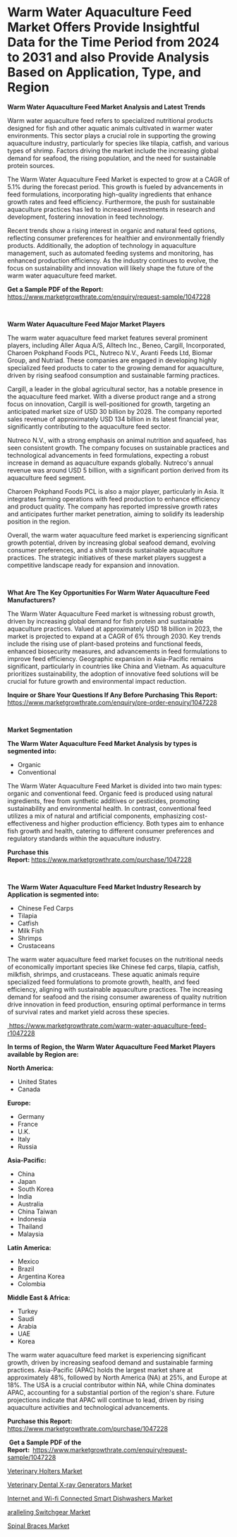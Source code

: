 <p><h1>Warm Water Aquaculture Feed Market Offers Provide Insightful Data for the Time Period from 2024 to 2031 and also Provide Analysis Based on Application, Type, and Region</h1></p><p><strong>Warm Water Aquaculture Feed Market Analysis and Latest Trends</strong></p>
<p><p>Warm water aquaculture feed refers to specialized nutritional products designed for fish and other aquatic animals cultivated in warmer water environments. This sector plays a crucial role in supporting the growing aquaculture industry, particularly for species like tilapia, catfish, and various types of shrimp. Factors driving the market include the increasing global demand for seafood, the rising population, and the need for sustainable protein sources.</p><p>The Warm Water Aquaculture Feed Market is expected to grow at a CAGR of 5.1% during the forecast period. This growth is fueled by advancements in feed formulations, incorporating high-quality ingredients that enhance growth rates and feed efficiency. Furthermore, the push for sustainable aquaculture practices has led to increased investments in research and development, fostering innovation in feed technology.</p><p>Recent trends show a rising interest in organic and natural feed options, reflecting consumer preferences for healthier and environmentally friendly products. Additionally, the adoption of technology in aquaculture management, such as automated feeding systems and monitoring, has enhanced production efficiency. As the industry continues to evolve, the focus on sustainability and innovation will likely shape the future of the warm water aquaculture feed market.</p></p>
<p><strong>Get a Sample PDF of the Report:&nbsp;</strong> <a href="https://www.marketgrowthrate.com/enquiry/request-sample/1047228">https://www.marketgrowthrate.com/enquiry/request-sample/1047228</a></p>
<p>&nbsp;</p>
<p><strong>Warm Water Aquaculture Feed Major Market Players</strong></p>
<p><p>The warm water aquaculture feed market features several prominent players, including Aller Aqua A/S, Alltech Inc., Beneo, Cargill, Incorporated, Charoen Pokphand Foods PCL, Nutreco N.V., Avanti Feeds Ltd, Biomar Group, and Nutriad. These companies are engaged in developing highly specialized feed products to cater to the growing demand for aquaculture, driven by rising seafood consumption and sustainable farming practices.</p><p>Cargill, a leader in the global agricultural sector, has a notable presence in the aquaculture feed market. With a diverse product range and a strong focus on innovation, Cargill is well-positioned for growth, targeting an anticipated market size of USD 30 billion by 2028. The company reported sales revenue of approximately USD 134 billion in its latest financial year, significantly contributing to the aquaculture feed sector.</p><p>Nutreco N.V., with a strong emphasis on animal nutrition and aquafeed, has seen consistent growth. The company focuses on sustainable practices and technological advancements in feed formulations, expecting a robust increase in demand as aquaculture expands globally. Nutreco's annual revenue was around USD 5 billion, with a significant portion derived from its aquaculture feed segment.</p><p>Charoen Pokphand Foods PCL is also a major player, particularly in Asia. It integrates farming operations with feed production to enhance efficiency and product quality. The company has reported impressive growth rates and anticipates further market penetration, aiming to solidify its leadership position in the region.</p><p>Overall, the warm water aquaculture feed market is experiencing significant growth potential, driven by increasing global seafood demand, evolving consumer preferences, and a shift towards sustainable aquaculture practices. The strategic initiatives of these market players suggest a competitive landscape ready for expansion and innovation.</p></p>
<p>&nbsp;</p>
<p><strong>What Are The Key Opportunities For Warm Water Aquaculture Feed Manufacturers?</strong></p>
<p><p>The Warm Water Aquaculture Feed market is witnessing robust growth, driven by increasing global demand for fish protein and sustainable aquaculture practices. Valued at approximately USD 18 billion in 2023, the market is projected to expand at a CAGR of 6% through 2030. Key trends include the rising use of plant-based proteins and functional feeds, enhanced biosecurity measures, and advancements in feed formulations to improve feed efficiency. Geographic expansion in Asia-Pacific remains significant, particularly in countries like China and Vietnam. As aquaculture prioritizes sustainability, the adoption of innovative feed solutions will be crucial for future growth and environmental impact reduction.</p></p>
<p><strong>Inquire or Share Your Questions If Any Before Purchasing This Report:</strong> <a href="https://www.marketgrowthrate.com/enquiry/pre-order-enquiry/1047228">https://www.marketgrowthrate.com/enquiry/pre-order-enquiry/1047228</a></p>
<p>&nbsp;</p>
<p><strong>Market Segmentation</strong></p>
<p><strong>The Warm Water Aquaculture Feed Market Analysis by types is segmented into:</strong></p>
<p><ul><li>Organic</li><li>Conventional</li></ul></p>
<p><p>The Warm Water Aquaculture Feed Market is divided into two main types: organic and conventional feed. Organic feed is produced using natural ingredients, free from synthetic additives or pesticides, promoting sustainability and environmental health. In contrast, conventional feed utilizes a mix of natural and artificial components, emphasizing cost-effectiveness and higher production efficiency. Both types aim to enhance fish growth and health, catering to different consumer preferences and regulatory standards within the aquaculture industry.</p></p>
<p><strong>Purchase this Report:&nbsp;</strong><a href="https://www.marketgrowthrate.com/purchase/1047228">https://www.marketgrowthrate.com/purchase/1047228</a></p>
<p>&nbsp;</p>
<p><strong>The Warm Water Aquaculture Feed Market Industry Research by Application is segmented into:</strong></p>
<p><ul><li>Chinese Fed Carps</li><li>Tilapia</li><li>Catfish</li><li>Milk Fish</li><li>Shrimps</li><li>Crustaceans</li></ul></p>
<p><p>The warm water aquaculture feed market focuses on the nutritional needs of economically important species like Chinese fed carps, tilapia, catfish, milkfish, shrimps, and crustaceans. These aquatic animals require specialized feed formulations to promote growth, health, and feed efficiency, aligning with sustainable aquaculture practices. The increasing demand for seafood and the rising consumer awareness of quality nutrition drive innovation in feed production, ensuring optimal performance in terms of survival rates and market yield across these species.</p></p>
<p><a href="https://www.marketgrowthrate.com/warm-water-aquaculture-feed-r1047228">&nbsp;https://www.marketgrowthrate.com/warm-water-aquaculture-feed-r1047228</a></p>
<p><strong>In terms of Region, the Warm Water Aquaculture Feed Market Players available by Region are:</strong></p>
<p>
    <p> <strong> North America: </strong>
        <ul>
            <li>United States</li>
            <li>Canada</li>
        </ul>
        </p> 
    <p> <strong> Europe: </strong>
        <ul>
            <li>Germany</li>
            <li>France</li>
            <li>U.K.</li>
            <li>Italy</li>
            <li>Russia</li>
        </ul>
        </p> 
    <p> <strong> Asia-Pacific: </strong>
        <ul>
            <li>China</li>
            <li>Japan</li>
            <li>South Korea</li>
            <li>India</li>
            <li>Australia</li>
            <li>China Taiwan</li>
            <li>Indonesia</li>
            <li>Thailand</li>
            <li>Malaysia</li>
        </ul>
        </p> 
    <p> <strong> Latin America: </strong>
        <ul>
            <li>Mexico</li>
            <li>Brazil</li>
            <li>Argentina Korea</li>
            <li>Colombia</li>
        </ul>
        </p> 
    <p> <strong> Middle East & Africa: </strong>
        <ul>
            <li>Turkey</li>
            <li>Saudi</li>
            <li>Arabia</li>
            <li>UAE</li>
            <li>Korea</li>
        </ul>
    </p>
    </p>
<p><p>The warm water aquaculture feed market is experiencing significant growth, driven by increasing seafood demand and sustainable farming practices. Asia-Pacific (APAC) holds the largest market share at approximately 48%, followed by North America (NA) at 25%, and Europe at 18%. The USA is a crucial contributor within NA, while China dominates APAC, accounting for a substantial portion of the region's share. Future projections indicate that APAC will continue to lead, driven by rising aquaculture activities and technological advancements.</p></p>
<p><strong>Purchase this Report: </strong><a href="https://www.marketgrowthrate.com/purchase/1047228">https://www.marketgrowthrate.com/purchase/1047228</a></p>
<p>&nbsp;<strong>Get a Sample PDF of the Report:&nbsp;&nbsp;</strong><a href="https://www.marketgrowthrate.com/enquiry/request-sample/1047228">https://www.marketgrowthrate.com/enquiry/request-sample/1047228</a></p>
<p><strong></strong></p>
<p><p><a href="https://medium.com/@naiemislamrayan2_59990/veterinary-holters-market-global-market-share-and-ranking-overall-sales-and-demand-forecast-18d42054d936?postPublishedType=repub">Veterinary Holters Market</a></p><p><a href="https://medium.com/@naiemislamrayan2_59990/veterinary-dental-x-ray-generators-market-share-size-trends-industry-analysis-report-by-type-8568606fba99">Veterinary Dental X-ray Generators Market</a></p><p><a href="https://issuu.com/reportprime-2/docs/internet-and-wi-fi-connected-smart-_dda08c5e5c065a">Internet and Wi-fi Connected Smart Dishwashers Market</a></p><p><a href="https://issuu.com/reportprime-2/docs/aralleling-switchgear-market-size-2_8cb14b687113e4">aralleling Switchgear Market</a></p><p><a href="https://www.linkedin.com/pulse/spinal-braces-market-research-report-exploring-size-yvave">Spinal Braces Market</a></p></p>